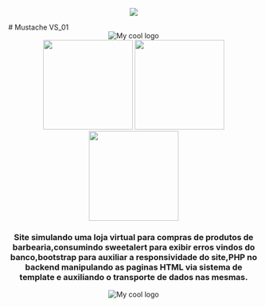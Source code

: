 
<p align="center">
<img src="http://img.shields.io/static/v1?label=STATUS&message=EM%20DESENVOLVIMENTO&color=GREEN&style=for-the-badge"/> 
</p>
# Mustache VS_01
<div align="center">
   <img src="https://user-images.githubusercontent.com/66562175/180655848-578f6c83-743e-4214-a93f-b9609b354ced.png" alt="My cool logo"/>
</div>
<div align="center">
   <img width="180" src="https://user-images.githubusercontent.com/66562175/180655937-f3217e1a-7af5-48b8-bb21-ead9ea91322f.png" />
   <img width="180" src="https://user-images.githubusercontent.com/66562175/180656314-d0c9f327-4215-4754-8227-4de8314bd4ce.png" />
   <img width="180" src="https://user-images.githubusercontent.com/66562175/180655944-72e36b88-85b1-40f4-bcf9-978b8f49c193.png" />
</div>
<div align="center">
   <h3><p>Site simulando uma loja virtual para compras de produtos de barbearia,consumindo sweetalert para exibir erros vindos do banco,bootstrap para auxiliar a responsividade do site,PHP no backend manipulando as paginas HTML via sistema de template e auxiliando o transporte de dados nas mesmas.<p></h3>
</div>
<div align="center">
   <img src="https://user-images.githubusercontent.com/66562175/180656073-7a627b93-554c-4047-91a3-745fe95a8caa.jpg" alt="My cool logo"/>
</div>
